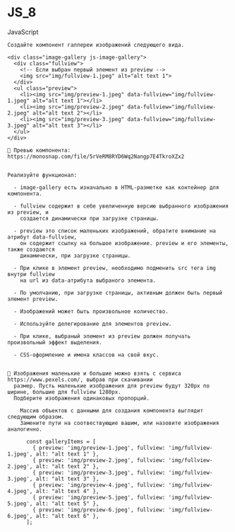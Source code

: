 # JS_8
JavaScript
  
    Создайте компонент галлереи изображений следующего вида.
    
    <div class="image-gallery js-image-gallery">
      <div class="fullview">
        <!-- Если выбран первый элемент из preview -->
        <img src="img/fullview-1.jpeg" alt="alt text 1">
      </div>
      <ul class="preview">
        <li><img src="img/preview-1.jpeg" data-fullview="img/fullview-1.jpeg" alt="alt text 1"></li>
        <li><img src="img/preview-2.jpeg" data-fullview="img/fullview-2.jpeg" alt="alt text 2"></li>
        <li><img src="img/preview-3.jpeg" data-fullview="img/fullview-3.jpeg" alt="alt text 3"></li>
      </ul>
    </div>   
    
    🔔 Превью компонента: https://monosnap.com/file/5rVeRM8RYD6Wq2Nangp7E4TkroXZx2
      
      
    Реализуйте функционал:
      
      - image-gallery есть изначально в HTML-разметке как контейнер для компонента.
    
      - fullview содержит в себе увеличенную версию выбранного изображения из preview, и
        создается динамически при загрузке страницы.
    
      - preview это список маленьких изображений, обратите внимание на атрибут data-fullview,
        он содержит ссылку на большое изображение. preview и его элементы, также создаются 
        динамически, при загрузке страницы.
        
      - При клике в элемент preview, необходимо подменить src тега img внутри fullview
        на url из data-атрибута выбраного элемента.
        
      - По умолчанию, при загрузке страницы, активным должен быть первый элемент preview.
        
      - Изображений может быть произвольное количество.
      
      - Используйте делегирование для элементов preview.
      
      - При клике, выбраный элемент из preview должен получать произвольный эффект выделения.
      
      - CSS-оформление и имена классов на свой вкус.
      
      
    🔔 Изображения маленькие и большие можно взять с сервиса https://www.pexels.com/, выбрав при скачивании
      размер. Пусть маленькие изображения для preview будут 320px по ширине, большие для fullview 1280px.
      Подберите изображения одинаковых пропорций.
      
        Массив объектов с данными для создания компонента выглядит следующим образом.
        Замените пути на соотвествующие вашим, или назовите изображения аналогично.
        
          const galleryItems = [
            { preview: 'img/preview-1.jpeg', fullview: 'img/fullview-1.jpeg', alt: "alt text 1" },
            { preview: 'img/preview-2.jpeg', fullview: 'img/fullview-2.jpeg', alt: "alt text 2" },
            { preview: 'img/preview-3.jpeg', fullview: 'img/fullview-3.jpeg', alt: "alt text 3" },
            { preview: 'img/preview-4.jpeg', fullview: 'img/fullview-4.jpeg', alt: "alt text 4" },
            { preview: 'img/preview-5.jpeg', fullview: 'img/fullview-5.jpeg', alt: "alt text 5" },
            { preview: 'img/preview-6.jpeg', fullview: 'img/fullview-6.jpeg', alt: "alt text 6" },
          ];
